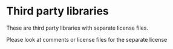 # Third party libraries

These are third party libraries with separate license files.

Please look at comments or license files for the separate license
